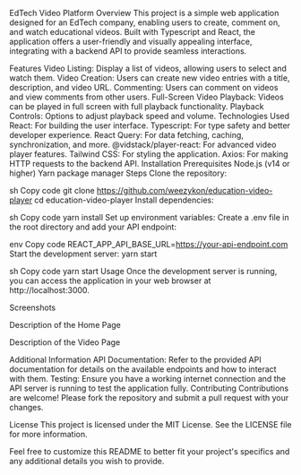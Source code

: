 EdTech Video Platform Overview This project is a simple web application
designed for an EdTech company, enabling users to create, comment on,
and watch educational videos. Built with Typescript and React, the
application offers a user-friendly and visually appealing interface,
integrating with a backend API to provide seamless interactions.

Features Video Listing: Display a list of videos, allowing users to
select and watch them. Video Creation: Users can create new video
entries with a title, description, and video URL. Commenting: Users can
comment on videos and view comments from other users. Full-Screen Video
Playback: Videos can be played in full screen with full playback
functionality. Playback Controls: Options to adjust playback speed and
volume. Technologies Used React: For building the user interface.
Typescript: For type safety and better developer experience. React
Query: For data fetching, caching, synchronization, and more.
\@vidstack/player-react: For advanced video player features. Tailwind
CSS: For styling the application. Axios: For making HTTP requests to the
backend API. Installation Prerequisites Node.js (v14 or higher) Yarn
package manager Steps Clone the repository:

sh Copy code git clone
https://github.com/weezykon/education-video-player cd
education-video-player Install dependencies:

sh Copy code yarn install Set up environment variables: Create a .env
file in the root directory and add your API endpoint:

env Copy code REACT_APP_API_BASE_URL=https://your-api-endpoint.com Start
the development server: yarn start

sh Copy code yarn start Usage Once the development server is running,
you can access the application in your web browser at
http://localhost:3000.


Screenshots

Description of the Home Page

Description of the Video Page

Additional Information API Documentation: Refer to the provided API
documentation for details on the available endpoints and how to interact
with them. Testing: Ensure you have a working internet connection and
the API server is running to test the application fully. Contributing
Contributions are welcome! Please fork the repository and submit a pull
request with your changes.

License This project is licensed under the MIT License. See the LICENSE
file for more information.

Feel free to customize this README to better fit your project\'s
specifics and any additional details you wish to provide.
